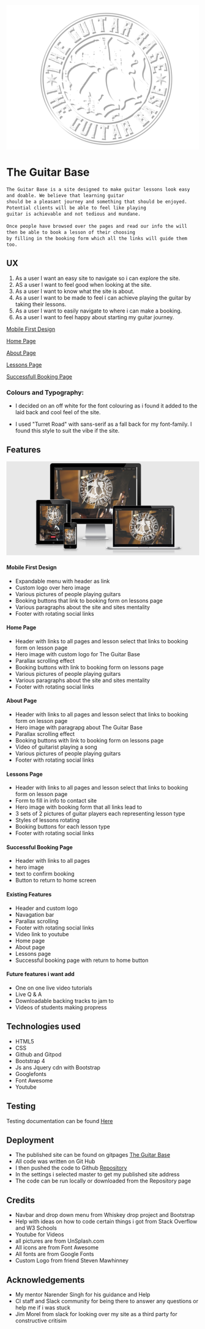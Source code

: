 ![The Guitar Base](assets/images/logo4.png)

# The Guitar Base

    The Guitar Base is a site designed to make guitar lessons look easy and doable. We believe that learning guitar 
    should be a pleasant journey and something that should be enjoyed. Potential clients will be able to feel like playing 
    guitar is achievable and not tedious and mundane.

    Once people have browsed over the pages and read our info the will then be able to book a lesson of their choosing
    by filling in the booking form which all the links will guide them too.

## UX

 1. As a user I want an easy site to navigate so i can explore the site.
 2. AS a user I want to feel good when looking at the site.
 3. As a user I want to know what the site is about.
 4. As a user I want to be made to feel i can achieve playing the guitar by taking their lessons.
 5. As a user I want to easily navigate to where i can make a booking.
 6. As a user I want to feel happy about starting my guitar journey.

 [Mobile First Design](documentation/wireframes/mobile-first-design.png)

 [Home Page](documentation/wireframes/home-page.png)

 [About Page](documentation/wireframes/about-page.png)

 [Lessons Page](documentation/wireframes/lessons-page.png)

 [Successfull Booking Page](documentation/wireframes/successful-booking-page.png)


 ### Colours and Typography:
    
  - I decided on an off white for the font colouring as i found it added to the laid back 
    and cool feel of the site.

  - I used "Turret Road" with sans-serif as a fall back for my font-family. I found this style
    to suit the vibe if the site.

## Features 

![The Guitar Base Responsive Design](assets/images/the-guitar-base-responsive.png)

#### Mobile First Design 

 - Expandable menu with header as link
 - Custom logo over hero image 
 - Various pictures of people playing guitars
 - Booking buttons that link to booking form on lessons page
 - Various paragraphs about the site and sites mentality
 - Footer with rotating social links 

#### Home Page 

 - Header with links to all pages and lesson select that links to booking 
   form on lesson page
 - Hero image with custom logo for The Guitar Base
 - Parallax scrolling effect 
 - Booking buttons with link to booking form on lessons page 
 - Various pictures of people playing guitars 
 - Various paragraphs about the site and sites mentality
 - Footer with rotating social links 
 
#### About Page 

 - Header with links to all pages and lesson select that links to booking 
   form on lesson page
 - Hero image with paragrapg about The Guitar Base
 - Parallax scrolling effect 
 - Booking buttons with link to booking form on lessons page 
 - Video of guitarist playing a song 
 - Various pictures of people playing guitars 
 - Footer with rotating social links 

#### Lessons Page 

 - Header with links to all pages and lesson select that links to booking 
   form on lesson page
 - Form to fill in info to contact site  
 - Hero image with booking form that all links lead to 
 - 3 sets of 2 pictures of guitar players each representing lesson type
 - Styles of lessons rotating 
 - Booking buttons for each lesson type
 - Footer with rotating social links 

 #### Successful Booking Page

  - Header with links to all pages
  - hero image
  - text to confirm booking
  - Button to return to home screen

#### Existing Features 

 - Header and custom logo
 - Navagation bar
 - Parallax scrolling
 - Footer with rotating social links
 - Video link to youtube
 - Home page
 - About page
 - Lessons page
 - Successful booking page with return to home button

 #### Future features i want add
 
 - One on one live video tutorials
 - Live Q & A
 - Downloadable backing tracks to jam to
 - Videos of students making propress

 ## Technologies used

 - HTML5
 - CSS
 - Github and Gitpod
 - Bootstrap 4
 - Js ans Jquery cdn with Bootstrap
 - Googlefonts
 - Font Awesome
 - Youtube

## Testing

Testing documentation can be found [Here](documentation/Testing.md)

## Deployment 

- The published site can be found on gitpages [The Guitar Base](https://slidytights.github.io/The-Guitar-Base-MS1/)
- All code was written on Git Hub
- I then pushed the code to Github [Repository](https://github.com/Slidytights/The-Guitar-Base-MS1)
- In the settings i selected master to get my published site address
- The code can be run locally or downloaded from the Repository page

## Credits

 - Navbar and drop down menu from Whiskey drop project and Bootstrap
 - Help with ideas on how to code certain things i got from Stack Overflow and W3 Schools
 - Youtube for Videos
 - all pictures are from UnSplash.com
 - All icons are from Font Awesome
 - All fonts are from Google Fonts
 - Custom Logo from friend Steven Mawhinney

 ## Acknowledgements

  - My mentor Narender Singh for his guidance and Help
  - CI staff and Slack community for being there to answer any questions or help me if i was stuck
  - Jim Morel from slack for looking over my site as a third party for constructive critisim